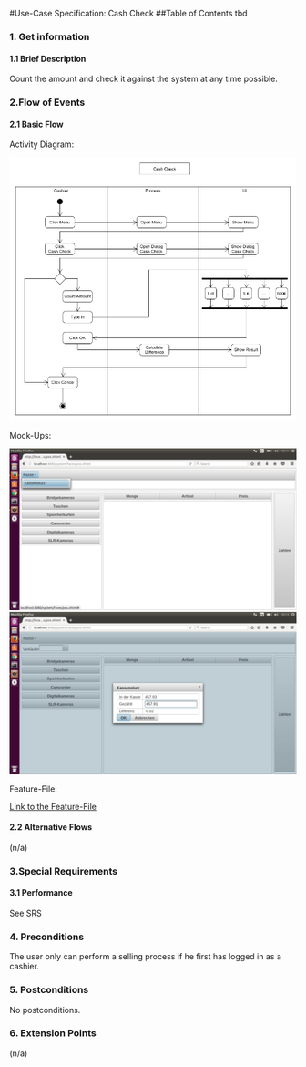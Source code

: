 #Use-Case Specification: Cash Check
##Table of Contents
tbd    

### 1. Get information

#### 1.1 Brief Description

Count the amount and check it against the system at any time possible.

### 2.Flow of Events

#### 2.1 Basic Flow

Activity Diagram: 

![flow for selling process][flow]

Mock-Ups:

![Mock-Up 1][mockup1]
![Mock-Up 2][mockup2]

Feature-File:

[Link to the Feature-File][feature]

#### 2.2 Alternative Flows

(n/a)

### 3.Special Requirements

#### 3.1 Performance
See [SRS]


### 4. Preconditions

The user only can perform a selling process if he first has logged in as a cashier.
 
### 5. Postconditions

No postconditions.

### 6. Extension Points
(n/a)

<!-- Link definitions -->
[feature]: https://github.com/PosSystems/pos/blob/featurefiles/pos/features/cashCheck.feature
[flow]: https://github.com/PosSystems/pos/blob/master/useCase/flowChart/useCaseCashCheck.png
[SRS]: https://github.com/PosSystems/pos/blob/master/SRS.md
[mockup1]:https://github.com/PosSystems/pos/blob/master/useCase/screenshots/useCaseCashCheck1.png
[mockup2]:https://github.com/PosSystems/pos/blob/master/useCase/screenshots/useCaseCashCheck2.png
